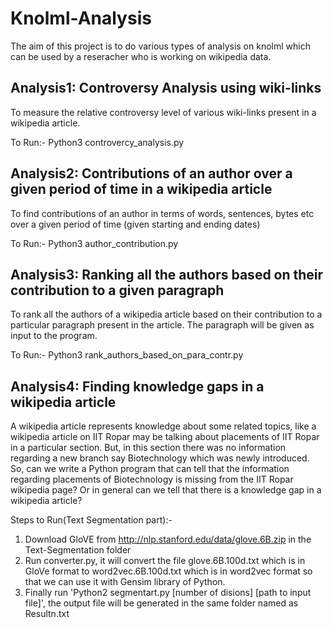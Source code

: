 # Knolml-Analysis
The aim of this project is to do various types of analysis on knolml which can be used by a reseracher who is working on wikipedia data.

## Analysis1: Controversy Analysis using wiki-links
To measure the relative controversy level of various wiki-links present in a wikipedia article.

To Run:-
Python3 controvercy_analysis.py

## Analysis2: Contributions of an author over a given period of time in a wikipedia article
To find contributions of an author in terms of words, sentences, bytes etc over a given period of time (given starting and ending dates)

To Run:-
Python3 author_contribution.py

## Analysis3: Ranking all the authors based on their contribution to a given paragraph
To rank all the authors of a wikipedia article based on their contribution to a particular paragraph present in the article. The paragraph will be given as input to the program.

To Run:-
Python3 rank_authors_based_on_para_contr.py

## Analysis4: Finding knowledge gaps in a wikipedia article
A wikipedia article represents knowledge about some related topics, like a wikipedia article on IIT Ropar may be talking about placements of IIT Ropar in a particular section. But, in this section there was no information regarding a new branch say Biotechnology which was newly introduced. So, can we write a Python program that can tell that the information regarding placements of Biotechnology is missing from the IIT Ropar wikipedia page? Or in general can we tell that there is a knowledge gap in a wikipedia article?

Steps to Run(Text Segmentation part):-
1. Download GloVE from http://nlp.stanford.edu/data/glove.6B.zip in the Text-Segmentation folder
2. Run converter.py, it will convert the file glove.6B.100d.txt which is in GloVe format to word2vec.6B.100d.txt which is in word2vec format so that we can use it with Gensim library of Python.
3. Finally run 'Python2 segmentart.py [number of disions] [path to input file]', the output file will be generated in the same folder named as Resultn.txt
